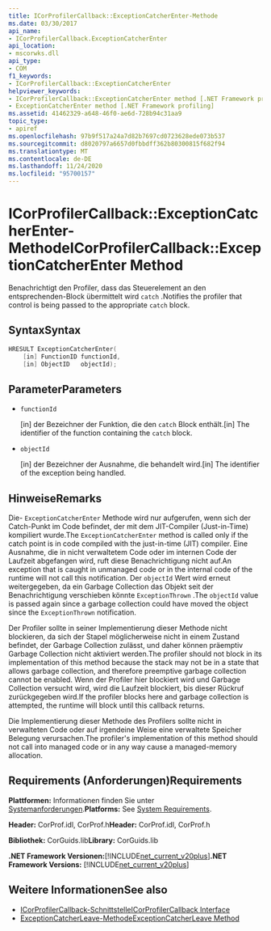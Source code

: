 ```yaml
---
title: ICorProfilerCallback::ExceptionCatcherEnter-Methode
ms.date: 03/30/2017
api_name:
- ICorProfilerCallback.ExceptionCatcherEnter
api_location:
- mscorwks.dll
api_type:
- COM
f1_keywords:
- ICorProfilerCallback::ExceptionCatcherEnter
helpviewer_keywords:
- ICorProfilerCallback::ExceptionCatcherEnter method [.NET Framework profiling]
- ExceptionCatcherEnter method [.NET Framework profiling]
ms.assetid: 41462329-a648-46f0-ae6d-728b94c31aa9
topic_type:
- apiref
ms.openlocfilehash: 97b9f517a24a7d82b7697cd0723628ede073b537
ms.sourcegitcommit: d8020797a6657d0fbbdff362b80300815f682f94
ms.translationtype: MT
ms.contentlocale: de-DE
ms.lasthandoff: 11/24/2020
ms.locfileid: "95700157"
---
```

# <a name="icorprofilercallbackexceptioncatcherenter-method"></a><span data-ttu-id="25e3c-102">ICorProfilerCallback::ExceptionCatcherEnter-Methode</span><span class="sxs-lookup"><span data-stu-id="25e3c-102">ICorProfilerCallback::ExceptionCatcherEnter Method</span></span>

<span data-ttu-id="25e3c-103">Benachrichtigt den Profiler, dass das Steuerelement an den entsprechenden-Block übermittelt wird `catch` .</span><span class="sxs-lookup"><span data-stu-id="25e3c-103">Notifies the profiler that control is being passed to the appropriate `catch` block.</span></span>  
  
## <a name="syntax"></a><span data-ttu-id="25e3c-104">Syntax</span><span class="sxs-lookup"><span data-stu-id="25e3c-104">Syntax</span></span>  
  
```cpp  
HRESULT ExceptionCatcherEnter(  
    [in] FunctionID functionId,  
    [in] ObjectID   objectId);  
```  
  
## <a name="parameters"></a><span data-ttu-id="25e3c-105">Parameter</span><span class="sxs-lookup"><span data-stu-id="25e3c-105">Parameters</span></span>

- `functionId`

  <span data-ttu-id="25e3c-106">\[in] der Bezeichner der Funktion, die den `catch` Block enthält.</span><span class="sxs-lookup"><span data-stu-id="25e3c-106">\[in] The identifier of the function containing the `catch` block.</span></span>
  
- `objectId`

  <span data-ttu-id="25e3c-107">\[in] der Bezeichner der Ausnahme, die behandelt wird.</span><span class="sxs-lookup"><span data-stu-id="25e3c-107">\[in] The identifier of the exception being handled.</span></span>

## <a name="remarks"></a><span data-ttu-id="25e3c-108">Hinweise</span><span class="sxs-lookup"><span data-stu-id="25e3c-108">Remarks</span></span>  

 <span data-ttu-id="25e3c-109">Die- `ExceptionCatcherEnter` Methode wird nur aufgerufen, wenn sich der Catch-Punkt im Code befindet, der mit dem JIT-Compiler (Just-in-Time) kompiliert wurde.</span><span class="sxs-lookup"><span data-stu-id="25e3c-109">The `ExceptionCatcherEnter` method is called only if the catch point is in code compiled with the just-in-time (JIT) compiler.</span></span> <span data-ttu-id="25e3c-110">Eine Ausnahme, die in nicht verwaltetem Code oder im internen Code der Laufzeit abgefangen wird, ruft diese Benachrichtigung nicht auf.</span><span class="sxs-lookup"><span data-stu-id="25e3c-110">An exception that is caught in unmanaged code or in the internal code of the runtime will not call this notification.</span></span> <span data-ttu-id="25e3c-111">Der `objectId` Wert wird erneut weitergegeben, da ein Garbage Collection das Objekt seit der Benachrichtigung verschieben könnte `ExceptionThrown` .</span><span class="sxs-lookup"><span data-stu-id="25e3c-111">The `objectId` value is passed again since a garbage collection could have moved the object since the `ExceptionThrown` notification.</span></span>  
  
 <span data-ttu-id="25e3c-112">Der Profiler sollte in seiner Implementierung dieser Methode nicht blockieren, da sich der Stapel möglicherweise nicht in einem Zustand befindet, der Garbage Collection zulässt, und daher können präemptiv Garbage Collection nicht aktiviert werden.</span><span class="sxs-lookup"><span data-stu-id="25e3c-112">The profiler should not block in its implementation of this method because the stack may not be in a state that allows garbage collection, and therefore preemptive garbage collection cannot be enabled.</span></span> <span data-ttu-id="25e3c-113">Wenn der Profiler hier blockiert wird und Garbage Collection versucht wird, wird die Laufzeit blockiert, bis dieser Rückruf zurückgegeben wird.</span><span class="sxs-lookup"><span data-stu-id="25e3c-113">If the profiler blocks here and garbage collection is attempted, the runtime will block until this callback returns.</span></span>  
  
 <span data-ttu-id="25e3c-114">Die Implementierung dieser Methode des Profilers sollte nicht in verwalteten Code oder auf irgendeine Weise eine verwaltete Speicher Belegung verursachen.</span><span class="sxs-lookup"><span data-stu-id="25e3c-114">The profiler's implementation of this method should not call into managed code or in any way cause a managed-memory allocation.</span></span>  
  
## <a name="requirements"></a><span data-ttu-id="25e3c-115">Requirements (Anforderungen)</span><span class="sxs-lookup"><span data-stu-id="25e3c-115">Requirements</span></span>  

 <span data-ttu-id="25e3c-116">**Plattformen:** Informationen finden Sie unter [Systemanforderungen](../../get-started/system-requirements.md).</span><span class="sxs-lookup"><span data-stu-id="25e3c-116">**Platforms:** See [System Requirements](../../get-started/system-requirements.md).</span></span>  
  
 <span data-ttu-id="25e3c-117">**Header:** CorProf.idl, CorProf.h</span><span class="sxs-lookup"><span data-stu-id="25e3c-117">**Header:** CorProf.idl, CorProf.h</span></span>  
  
 <span data-ttu-id="25e3c-118">**Bibliothek:** CorGuids.lib</span><span class="sxs-lookup"><span data-stu-id="25e3c-118">**Library:** CorGuids.lib</span></span>  
  
 <span data-ttu-id="25e3c-119">**.NET Framework Versionen:**[!INCLUDE[net_current_v20plus](../../../../includes/net-current-v20plus-md.md)]</span><span class="sxs-lookup"><span data-stu-id="25e3c-119">**.NET Framework Versions:** [!INCLUDE[net_current_v20plus](../../../../includes/net-current-v20plus-md.md)]</span></span>  
  
## <a name="see-also"></a><span data-ttu-id="25e3c-120">Weitere Informationen</span><span class="sxs-lookup"><span data-stu-id="25e3c-120">See also</span></span>

- [<span data-ttu-id="25e3c-121">ICorProfilerCallback-Schnittstelle</span><span class="sxs-lookup"><span data-stu-id="25e3c-121">ICorProfilerCallback Interface</span></span>](icorprofilercallback-interface.md)
- [<span data-ttu-id="25e3c-122">ExceptionCatcherLeave-Methode</span><span class="sxs-lookup"><span data-stu-id="25e3c-122">ExceptionCatcherLeave Method</span></span>](icorprofilercallback-exceptioncatcherleave-method.md)
